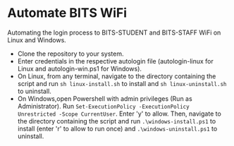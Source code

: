 # Automate BITS WiFi

Automating the login process to BITS-STUDENT and BITS-STAFF WiFi on Linux and Windows.

-   Clone the repository to your system.
-   Enter credentials in the respective autologin file (autologin-linux for Linux and
    autologin-win.ps1 for Windows).
-   On Linux, from any terminal, navigate to the directory containing the script and run
    `sh linux-install.sh` to install and `sh linux-uninstall.sh` to uninstall.
-   On Windows,open Powershell with admin privileges (Run as Administrator). Run
    `Set-ExecutionPolicy -ExecutionPolicy Unrestricted -Scope CurrentUser`. Enter 'y' to allow.
    Then, navigate to the directory containing the script and run `.\windows-install.ps1` to install
    (enter 'r' to allow to run once) and `.\windows-uninstall.ps1` to uninstall.
